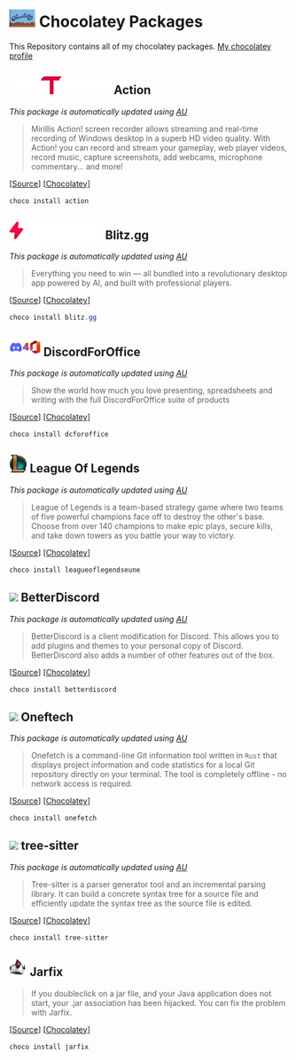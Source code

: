 # <img src="./assets/Chocolatey.svg" height="32" /> Chocolatey Packages

This Repository contains all of my chocolatey packages.
[My chocolatey profile](https://community.chocolatey.org/profiles/kamack38)

## <img src="./assets/Action.png" height="32"/> Action

_This package is automatically updated using [AU](https://github.com/majkinetor/au)_

> Mirillis Action! screen recorder allows streaming and real-time recording of Windows desktop in a superb HD video quality. With Action! you can record and stream your gameplay, web player videos, record music, capture screenshots, add webcams, microphone commentary... and more!

[[Source](https://mirillis.com/en/products/action.html)] [[Chocolatey](https://community.chocolatey.org/packages/action/)]

```powershell
choco install action
```

## <img src="./assets/Blitz.ggBanner.png" height="32"/> Blitz.gg

_This package is automatically updated using [AU](https://github.com/majkinetor/au)_

> Everything you need to win — all bundled into a revolutionary desktop app powered by AI, and built with professional players.

[[Source](https://blitz.gg/)] [[Chocolatey](https://community.chocolatey.org/packages/blitz.gg/)]

```powershell
choco install blitz.gg
```

## <img src="./assets/DiscordForOffice.png" height="32"/> DiscordForOffice

_This package is automatically updated using [AU](https://github.com/majkinetor/au)_

> Show the world how much you love presenting, spreadsheets and writing with the full DiscordForOffice suite of products

[[Source](https://github.com/7coil/DiscordForOffice)] [[Chocolatey](https://community.chocolatey.org/packages/dcforoffice/)]

```powershell
choco install dcforoffice
```

## <img src="./assets/LeagueOfLegends.svg" height="32"/> League Of Legends

_This package is automatically updated using [AU](https://github.com/majkinetor/au)_

> League of Legends is a team-based strategy game where two teams of five powerful champions face off to destroy the other's base. Choose from over 140 champions to make epic plays, secure kills, and take down towers as you battle your way to victory.

[[Source](https://www.leagueoflegends.com/)] [[Chocolatey](https://community.chocolatey.org/packages/leagueoflegendseune/)]

```powershell
choco install leagueoflegendseune
```

## <img src="https://betterdiscord.app/resources/branding/logo_small.svg" height="32"/> BetterDiscord

_This package is automatically updated using [AU](https://github.com/majkinetor/au)_

> BetterDiscord is a client modification for Discord. This allows you to add plugins and themes to your personal copy of Discord. BetterDiscord also adds a number of other features out of the box.

[[Source](https://www.leagueoflegends.com/)] [[Chocolatey](https://community.chocolatey.org/packages/leagueoflegendseune/)]

```powershell
choco install betterdiscord
```

## <img src="https://rawcdn.githack.com/o2sh/onefetch/main/assets/onefetch.svg" height="32" /> Oneftech

_This package is automatically updated using [AU](https://github.com/majkinetor/au)_

> Onefetch is a command-line Git information tool written in `Rust` that displays project information and code statistics for a local Git repository directly on your terminal. The tool is completely offline - no network access is required.

[[Source](https://github.com/o2sh/onefetch)] [[Chocolatey](https://community.chocolatey.org/packages/onefetch/)]

```powershell
choco install onefetch
```

## <img src="https://rawcdn.githack.com/tree-sitter/tree-sitter/7bac34c925ac6fc5493c9ebd4cfc07cf5e1e92f0/docs/assets/images/tree-sitter-small.png" height="32" /> tree-sitter

_This package is automatically updated using [AU](https://github.com/majkinetor/au)_

> Tree-sitter is a parser generator tool and an incremental parsing library. It can build a concrete syntax tree for a source file and efficiently update the syntax tree as the source file is edited.

[[Source](https://github.com/tree-sitter/tree-sitter)] [[Chocolatey](https://community.chocolatey.org/packages/tree-sitter/)]

```powershell
choco install tree-sitter
```

## <img src="./assets/Jarfix.png" height="32"/> Jarfix

> If you doubleclick on a jar file, and your Java application does not start, your .jar association has been hijacked. You can fix the problem with Jarfix.

[[Source](https://johann.loefflmann.net/en/software/jarfix/index.html)] [[Chocolatey](https://community.chocolatey.org/packages/jarfix/)]

```powershell
choco install jarfix
```
